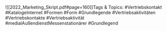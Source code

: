 
![[2022_Marketing_Skript.pdf#page=160]]Tags & Topics:
   #Vertriebskontakt
   #KatalogeInternet
   #Formen
   #Form
   #Grundlegende
   #Vertriebsaktivitäten
   #Vertriebskontakte
   #Vertriebsaktivität
   #medialAußendienstMessenstationärer
   #Grundlegend